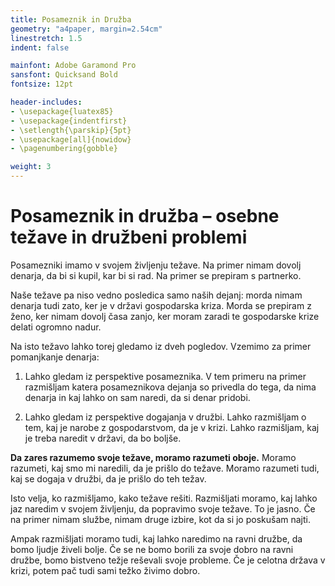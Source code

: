 ```yaml
---
title: Posameznik in Družba
geometry: "a4paper, margin=2.54cm"
linestretch: 1.5
indent: false

mainfont: Adobe Garamond Pro
sansfont: Quicksand Bold
fontsize: 12pt

header-includes:
- \usepackage{luatex85}
- \usepackage{indentfirst}
- \setlength{\parskip}{5pt}
- \usepackage[all]{nowidow} 
- \pagenumbering{gobble}

weight: 3
---
```


# Posameznik in družba – osebne težave in družbeni problemi

Posamezniki imamo v svojem življenju težave. Na primer nimam dovolj denarja, da bi si kupil, kar bi si rad. Na primer se prepiram s partnerko.

Naše težave pa niso vedno posledica samo naših dejanj: morda nimam denarja tudi zato, ker je v državi gospodarska kriza. Morda se prepiram z ženo, ker nimam dovolj časa zanjo, ker moram zaradi te gospodarske krize delati ogromno nadur.

Na isto težavo lahko torej gledamo iz dveh pogledov. Vzemimo za primer pomanjkanje denarja:

1. Lahko gledam iz perspektive posameznika. V tem primeru na primer razmišljam katera posameznikova dejanja so privedla do tega, da nima denarja in kaj lahko on sam naredi, da si denar pridobi.

2. Lahko gledam iz perspektive dogajanja v družbi. Lahko razmišljam o tem, kaj je narobe z gospodarstvom, da je v krizi. Lahko razmišljam, kaj je treba naredit v državi, da bo boljše.

**Da zares razumemo svoje težave, moramo razumeti oboje.** Moramo razumeti, kaj smo mi naredili, da je prišlo do težave. Moramo razumeti tudi, kaj se dogaja v družbi, da je prišlo do teh težav.

Isto velja, ko razmišljamo, kako težave rešiti. Razmišljati moramo, kaj lahko jaz naredim v svojem življenju, da popravimo svoje težave. To je jasno. Če na primer nimam službe, nimam druge izbire, kot da si jo poskušam najti.

Ampak razmišljati moramo tudi, kaj lahko naredimo na ravni družbe, da bomo ljudje živeli bolje. Če se ne bomo borili za svoje dobro na ravni družbe, bomo bistveno težje reševali svoje probleme. Če je celotna država v krizi, potem pač tudi sami težko živimo dobro. 
